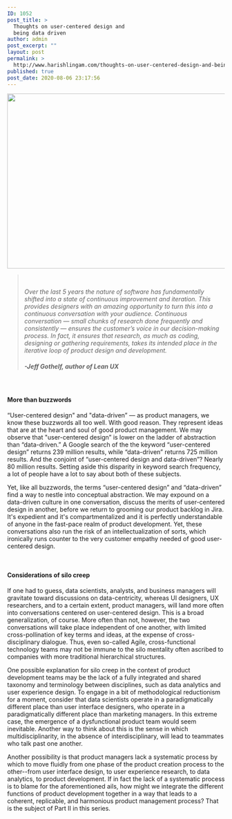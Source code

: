 ```yaml
---
ID: 1052
post_title: >
  Thoughts on user-centered design and
  being data driven
author: admin
post_excerpt: ""
layout: post
permalink: >
  http://www.harishlingam.com/thoughts-on-user-centered-design-and-being-data-driven/
published: true
post_date: 2020-08-06 23:17:56
---
```

<a href="http://www.harishlingam.com/wp-content/uploads/2020/08/ux-indonesia-qC2n6RQU4Vw-unsplash-3.jpg"><img class="wp-image-1055 aligncenter" src="http://www.harishlingam.com/wp-content/uploads/2020/08/ux-indonesia-qC2n6RQU4Vw-unsplash-3-300x200.jpg" alt="" width="608" height="405" /></a>
<blockquote>&nbsp;

<em>Over the last 5 years the nature of software has fundamentally shifted into a state of continuous improvement and iteration. This provides designers with an amazing opportunity to turn this into a continuous conversation with your audience. Continuous conversation — small chunks of research done frequently and consistently — ensures the customer’s voice in our decision-making process. In fact, it ensures that research, as much as coding, designing or gathering requirements, takes its intended place in the iterative loop of product design and development.</em>
<h5><em>-Jeff Gothelf, author of Lean UX</em></h5>
</blockquote>
&nbsp;
<h4>More than buzzwords</h4>
“User-centered design" and "data-driven” — as product managers, we know these buzzwords all too well. With good reason. They represent ideas that are at the heart and soul of good product management. We may observe that "user-centered design” is lower on the ladder of abstraction than “data-driven.” A Google search of the the keyword “user-centered design” returns 239 million results, while “data-driven” returns 725 million results. And the conjoint of “user-centered design and data-driven”? Nearly 80 million results. Setting aside this disparity in keyword search frequency, a lot of people have a lot to say about both of these subjects.

Yet, like all buzzwords, the terms “user-centered design” and “data-driven” find a way to nestle into conceptual abstraction. We may expound on a data-driven culture in one conversation, discuss the merits of user-centered design in another, before we return to grooming our product backlog in Jira. It's expedient and it's compartmentalized and it is perfectly understandable of anyone in the fast-pace realm of product development. Yet, these conversations also run the risk of an intellectualization of sorts, which ironically runs counter to the very customer empathy needed of good user-centered design.

&nbsp;
<h4>Considerations of silo creep</h4>
If one had to guess, data scientists, analysts, and business managers will gravitate toward discussions on data-centricity, whereas UI designers, UX researchers, and to a certain extent, product managers, will land more often into conversations centered on user-centered design. This is a broad generalization, of course. More often than not, however, the two conversations will take place independent of one another, with limited cross-pollination of key terms and ideas, at the expense of cross-disciplinary dialogue. Thus, even so-called Agile, cross-functional technology teams may not be immune to the silo mentality often ascribed to companies with more traditional hierarchical structures.

One possible explanation for silo creep in the context of product development teams may be the lack of a fully integrated and shared taxonomy and terminology between disciplines, such as data analytics and user experience design. To engage in a bit of methodological reductionism for a moment, consider that data scientists operate in a paradigmatically different place than user interface designers, who operate in a paradigmatically different place than marketing managers. In this extreme case, the emergence of a dysfunctional product team would seem inevitable. Another way to think about this is the sense in which multidisciplinarity, in the absence of interdisciplinary, will lead to teammates who talk past one another.

Another possibility is that product managers lack a systematic process by which to move fluidly from one phase of the product creation process to the other--from user interface design, to user experience research, to data analytics, to product development. If in fact the lack of a systematic process is to blame for the aforementioned ails, how might we integrate the different functions of product development together in a way that leads to a coherent, replicable, and harmonious product management process? That is the subject of Part II in this series.